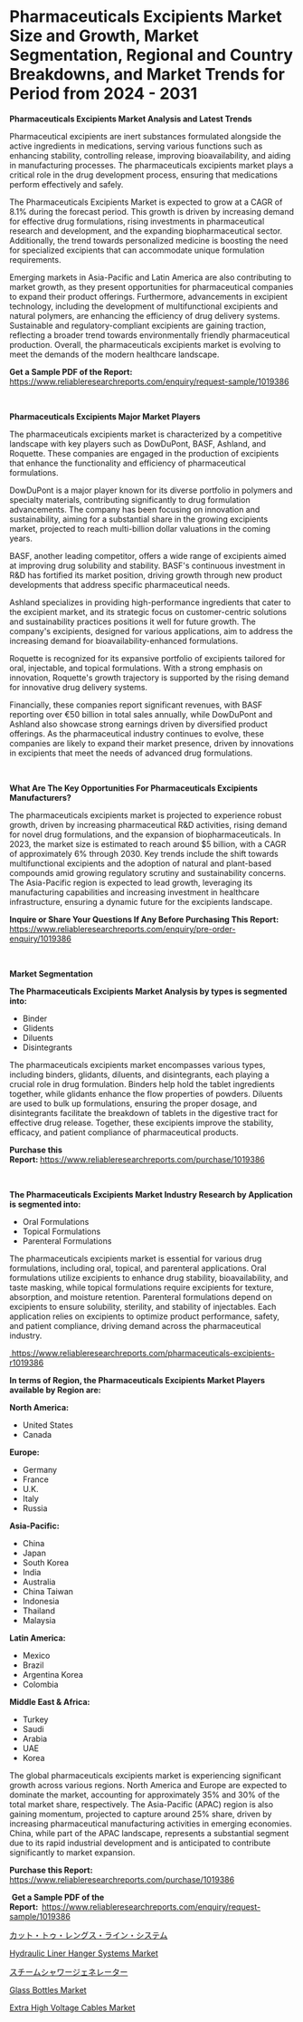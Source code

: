 <p><h1>Pharmaceuticals Excipients Market Size and Growth, Market Segmentation, Regional and Country Breakdowns, and Market Trends for Period from 2024 -  2031</h1></p><p><strong>Pharmaceuticals Excipients Market Analysis and Latest Trends</strong></p>
<p><p>Pharmaceutical excipients are inert substances formulated alongside the active ingredients in medications, serving various functions such as enhancing stability, controlling release, improving bioavailability, and aiding in manufacturing processes. The pharmaceuticals excipients market plays a critical role in the drug development process, ensuring that medications perform effectively and safely.</p><p>The Pharmaceuticals Excipients Market is expected to grow at a CAGR of 8.1% during the forecast period. This growth is driven by increasing demand for effective drug formulations, rising investments in pharmaceutical research and development, and the expanding biopharmaceutical sector. Additionally, the trend towards personalized medicine is boosting the need for specialized excipients that can accommodate unique formulation requirements.</p><p>Emerging markets in Asia-Pacific and Latin America are also contributing to market growth, as they present opportunities for pharmaceutical companies to expand their product offerings. Furthermore, advancements in excipient technology, including the development of multifunctional excipients and natural polymers, are enhancing the efficiency of drug delivery systems. Sustainable and regulatory-compliant excipients are gaining traction, reflecting a broader trend towards environmentally friendly pharmaceutical production. Overall, the pharmaceuticals excipients market is evolving to meet the demands of the modern healthcare landscape.</p></p>
<p><strong>Get a Sample PDF of the Report:&nbsp;</strong> <a href="https://www.reliableresearchreports.com/enquiry/request-sample/1019386">https://www.reliableresearchreports.com/enquiry/request-sample/1019386</a></p>
<p>&nbsp;</p>
<p><strong>Pharmaceuticals Excipients Major Market Players</strong></p>
<p><p>The pharmaceuticals excipients market is characterized by a competitive landscape with key players such as DowDuPont, BASF, Ashland, and Roquette. These companies are engaged in the production of excipients that enhance the functionality and efficiency of pharmaceutical formulations.</p><p>DowDuPont is a major player known for its diverse portfolio in polymers and specialty materials, contributing significantly to drug formulation advancements. The company has been focusing on innovation and sustainability, aiming for a substantial share in the growing excipients market, projected to reach multi-billion dollar valuations in the coming years.</p><p>BASF, another leading competitor, offers a wide range of excipients aimed at improving drug solubility and stability. BASF's continuous investment in R&D has fortified its market position, driving growth through new product developments that address specific pharmaceutical needs.</p><p>Ashland specializes in providing high-performance ingredients that cater to the excipient market, and its strategic focus on customer-centric solutions and sustainability practices positions it well for future growth. The company's excipients, designed for various applications, aim to address the increasing demand for bioavailability-enhanced formulations.</p><p>Roquette is recognized for its expansive portfolio of excipients tailored for oral, injectable, and topical formulations. With a strong emphasis on innovation, Roquette's growth trajectory is supported by the rising demand for innovative drug delivery systems.</p><p>Financially, these companies report significant revenues, with BASF reporting over €50 billion in total sales annually, while DowDuPont and Ashland also showcase strong earnings driven by diversified product offerings. As the pharmaceutical industry continues to evolve, these companies are likely to expand their market presence, driven by innovations in excipients that meet the needs of advanced drug formulations.</p></p>
<p>&nbsp;</p>
<p><strong>What Are The Key Opportunities For Pharmaceuticals Excipients Manufacturers?</strong></p>
<p><p>The pharmaceuticals excipients market is projected to experience robust growth, driven by increasing pharmaceutical R&D activities, rising demand for novel drug formulations, and the expansion of biopharmaceuticals. In 2023, the market size is estimated to reach around $5 billion, with a CAGR of approximately 6% through 2030. Key trends include the shift towards multifunctional excipients and the adoption of natural and plant-based compounds amid growing regulatory scrutiny and sustainability concerns. The Asia-Pacific region is expected to lead growth, leveraging its manufacturing capabilities and increasing investment in healthcare infrastructure, ensuring a dynamic future for the excipients landscape.</p></p>
<p><strong>Inquire or Share Your Questions If Any Before Purchasing This Report:</strong> <a href="https://www.reliableresearchreports.com/enquiry/pre-order-enquiry/1019386">https://www.reliableresearchreports.com/enquiry/pre-order-enquiry/1019386</a></p>
<p>&nbsp;</p>
<p><strong>Market Segmentation</strong></p>
<p><strong>The Pharmaceuticals Excipients Market Analysis by types is segmented into:</strong></p>
<p><ul><li>Binder</li><li>Glidents</li><li>Diluents</li><li>Disintegrants</li></ul></p>
<p><p>The pharmaceuticals excipients market encompasses various types, including binders, glidants, diluents, and disintegrants, each playing a crucial role in drug formulation. Binders help hold the tablet ingredients together, while glidants enhance the flow properties of powders. Diluents are used to bulk up formulations, ensuring the proper dosage, and disintegrants facilitate the breakdown of tablets in the digestive tract for effective drug release. Together, these excipients improve the stability, efficacy, and patient compliance of pharmaceutical products.</p></p>
<p><strong>Purchase this Report:&nbsp;</strong><a href="https://www.reliableresearchreports.com/purchase/1019386">https://www.reliableresearchreports.com/purchase/1019386</a></p>
<p>&nbsp;</p>
<p><strong>The Pharmaceuticals Excipients Market Industry Research by Application is segmented into:</strong></p>
<p><ul><li>Oral Formulations</li><li>Topical Formulations</li><li>Parenteral Formulations</li></ul></p>
<p><p>The pharmaceuticals excipients market is essential for various drug formulations, including oral, topical, and parenteral applications. Oral formulations utilize excipients to enhance drug stability, bioavailability, and taste masking, while topical formulations require excipients for texture, absorption, and moisture retention. Parenteral formulations depend on excipients to ensure solubility, sterility, and stability of injectables. Each application relies on excipients to optimize product performance, safety, and patient compliance, driving demand across the pharmaceutical industry.</p></p>
<p><a href="https://www.reliableresearchreports.com/pharmaceuticals-excipients-r1019386">&nbsp;https://www.reliableresearchreports.com/pharmaceuticals-excipients-r1019386</a></p>
<p><strong>In terms of Region, the Pharmaceuticals Excipients Market Players available by Region are:</strong></p>
<p>
    <p> <strong> North America: </strong>
        <ul>
            <li>United States</li>
            <li>Canada</li>
        </ul>
        </p> 
    <p> <strong> Europe: </strong>
        <ul>
            <li>Germany</li>
            <li>France</li>
            <li>U.K.</li>
            <li>Italy</li>
            <li>Russia</li>
        </ul>
        </p> 
    <p> <strong> Asia-Pacific: </strong>
        <ul>
            <li>China</li>
            <li>Japan</li>
            <li>South Korea</li>
            <li>India</li>
            <li>Australia</li>
            <li>China Taiwan</li>
            <li>Indonesia</li>
            <li>Thailand</li>
            <li>Malaysia</li>
        </ul>
        </p> 
    <p> <strong> Latin America: </strong>
        <ul>
            <li>Mexico</li>
            <li>Brazil</li>
            <li>Argentina Korea</li>
            <li>Colombia</li>
        </ul>
        </p> 
    <p> <strong> Middle East & Africa: </strong>
        <ul>
            <li>Turkey</li>
            <li>Saudi</li>
            <li>Arabia</li>
            <li>UAE</li>
            <li>Korea</li>
        </ul>
    </p>
    </p>
<p><p>The global pharmaceuticals excipients market is experiencing significant growth across various regions. North America and Europe are expected to dominate the market, accounting for approximately 35% and 30% of the total market share, respectively. The Asia-Pacific (APAC) region is also gaining momentum, projected to capture around 25% share, driven by increasing pharmaceutical manufacturing activities in emerging economies. China, while part of the APAC landscape, represents a substantial segment due to its rapid industrial development and is anticipated to contribute significantly to market expansion.</p></p>
<p><strong>Purchase this Report: </strong><a href="https://www.reliableresearchreports.com/purchase/1019386">https://www.reliableresearchreports.com/purchase/1019386</a></p>
<p>&nbsp;<strong>Get a Sample PDF of the Report:&nbsp;&nbsp;</strong><a href="https://www.reliableresearchreports.com/enquiry/request-sample/1019386">https://www.reliableresearchreports.com/enquiry/request-sample/1019386</a></p>
<p><strong></strong></p>
<p><p><a href="https://medium.com/@diahreya3556/cut-to-length-line-system-market-%E3%81%AE%E3%82%B0%E3%83%AD%E3%83%BC%E3%83%90%E3%83%AB%E5%B8%82%E5%A0%B4%E6%A6%82%E8%A6%81%E3%81%AF-%E4%B8%96%E7%95%8C%E3%81%8A%E3%82%88%E3%81%B3%E4%B8%BB%E8%A6%81%E5%B8%82%E5%A0%B4%E3%81%AB%E3%81%8A%E3%81%91%E3%82%8B%E6%A5%AD%E7%95%8C%E3%81%AB%E5%BD%B1%E9%9F%BF%E3%82%92%E4%B8%8E%E3%81%88%E3%82%8B%E4%B8%BB%E8%A6%81%E3%81%AA%E3%83%88%E3%83%AC%E3%83%B3%E3%83%89%E3%81%AB%E3%81%A4%E3%81%84%E3%81%A6-%E7%8B%AC%E8%87%AA%E3%81%AE%E8%A6%96%E7%82%B9%E3%82%92%E6%8F%90%E4%BE%9B%E3%81%97%E3%81%BE%E3%81%99-6c8e35d8e030">カット・トゥ・レングス・ライン・システム</a></p><p><a href="https://medium.com/@esmeraldaezzy1/the-global-hydraulic-liner-hanger-systems-market-is-a-dynamic-and-growing-industry-b531a55485df">Hydraulic Liner Hanger Systems Market</a></p><p><a href="https://medium.com/@jeannesawayn2023/steam-shower-generator-market-%E3%81%AF-%E3%82%B3%E3%82%B9%E3%83%88%E7%AE%A1%E7%90%86%E3%81%A8%E5%8A%B9%E7%8E%87%E5%90%91%E4%B8%8A%E3%82%92%E5%84%AA%E5%85%88%E3%81%97%E3%81%BE%E3%81%99-%E3%81%95%E3%82%89%E3%81%AB-%E5%A0%B1%E5%91%8A%E6%9B%B8%E3%81%AF%E5%B8%82%E5%A0%B4%E3%81%AE%E9%9C%80%E8%A6%81%E9%9D%A2%E3%81%A8%E4%BE%9B%E7%B5%A6%E9%9D%A2%E3%81%AE%E4%B8%A1%E6%96%B9%E3%82%92%E3%82%AB%E3%83%90%E3%83%BC%E3%81%97%E3%81%A6%E3%81%84%E3%81%BE%E3%81%99-steam-shower-1b26c897f68d">スチームシャワージェネレーター</a></p><p><a href="https://issuu.com/reportprime-2/docs/glass-bottles-market-size-2030.pptx_cada54f62e019e">Glass Bottles Market</a></p><p><a href="https://github.com/JakirUddin511/Market-Research-Report-List-1/blob/main/extra-high-voltage-cables-market.md">Extra High Voltage Cables Market</a></p></p>